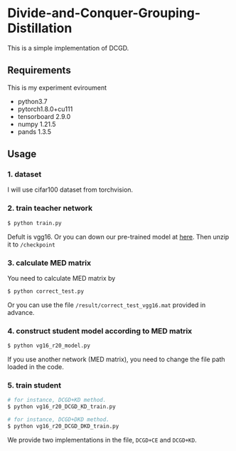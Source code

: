 # Divide-and-Conquer-Grouping-Distillation
This is a simple implementation of DCGD.

## Requirements

This is my experiment eviroument
- python3.7
- pytorch1.8.0+cu111
- tensorboard 2.9.0
- numpy 1.21.5
- pands 1.3.5


## Usage

### 1. dataset
I will use cifar100 dataset from torchvision.

### 2. train teacher network
```bash
$ python train.py 
```
Defult is vgg16.
Or you can down our pre-trained model at [here](https://1drv.ms/u/s!At1wX8TPqaH9fxSXr1TjIV4soAw?e=EkYWIM). Then unzip it to ```/checkpoint```

### 3. calculate MED matrix
You need to calculate MED matrix by 

```bash
$ python correct_test.py
```

Or you can use the file ```/result/correct_test_vgg16.mat``` provided in advance.

### 4. construct student model according to MED matrix

```bash
$ python vg16_r20_model.py
```

If you use another network (MED matrix), you need to change the file path loaded in the code.

### 5. train student

```bash
# for instance, DCGD+KD method.
$ python vg16_r20_DCGD_KD_train.py 

# for instance, DCGD+DKD method.
$ python vg16_r20_DCGD_DKD_train.py 
```

We provide two implementations in the file, ```DCGD+CE``` and ```DCGD+KD```. 


#
